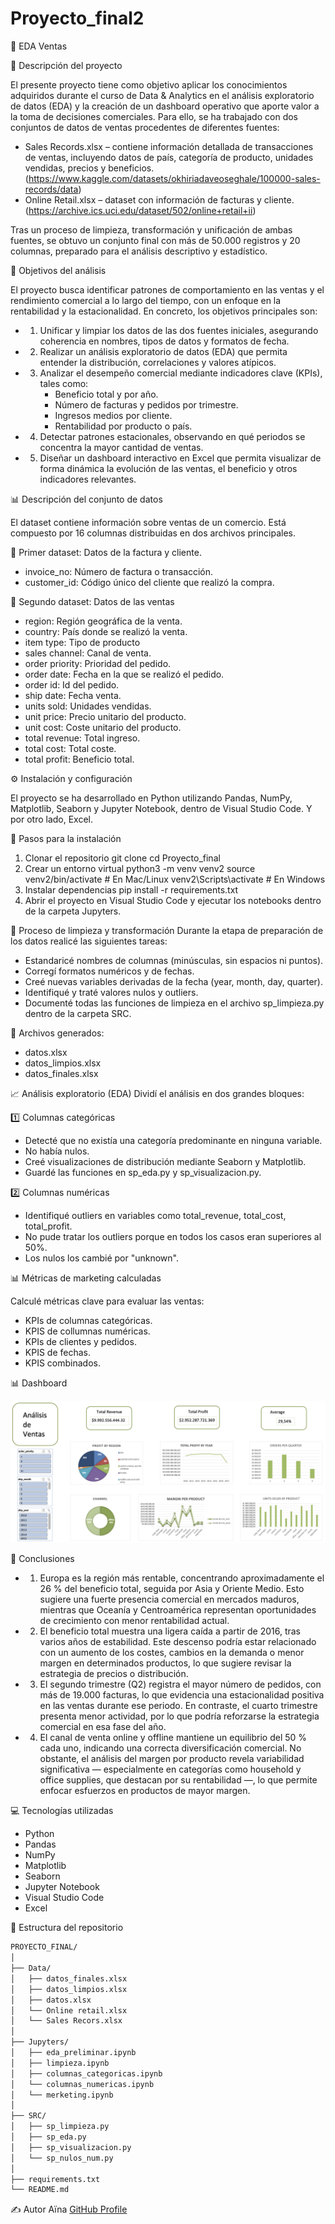 # Proyecto_final2
🏦 EDA Ventas

📘 Descripción del proyecto

El presente proyecto tiene como objetivo aplicar los conocimientos adquiridos durante el curso de Data & Analytics en el análisis exploratorio de datos (EDA) y la creación de un dashboard operativo que aporte valor a la toma de decisiones comerciales.
Para ello, se ha trabajado con dos conjuntos de datos de ventas procedentes de diferentes fuentes:
- Sales Records.xlsx – contiene información detallada de transacciones de ventas, incluyendo datos de país, categoría de producto, unidades vendidas, precios y beneficios. (https://www.kaggle.com/datasets/okhiriadaveoseghale/100000-sales-records/data)
- Online Retail.xlsx – dataset con información de facturas y cliente. (https://archive.ics.uci.edu/dataset/502/online+retail+ii)

Tras un proceso de limpieza, transformación y unificación de ambas fuentes, se obtuvo un conjunto final con más de 50.000 registros y 20 columnas, preparado para el análisis descriptivo y estadístico.

🎯 Objetivos del análisis

El proyecto busca identificar patrones de comportamiento en las ventas y el rendimiento comercial a lo largo del tiempo, con un enfoque en la rentabilidad y la estacionalidad.
En concreto, los objetivos principales son:
- 1. Unificar y limpiar los datos de las dos fuentes iniciales, asegurando coherencia en nombres, tipos de datos y formatos de fecha.
- 2. Realizar un análisis exploratorio de datos (EDA) que permita entender la distribución, correlaciones y valores atípicos.
- 3. Analizar el desempeño comercial mediante indicadores clave (KPIs), tales como:
      - Beneficio total y por año.
      - Número de facturas y pedidos por trimestre.
      - Ingresos medios por cliente.
      - Rentabilidad por producto o país.
- 4. Detectar patrones estacionales, observando en qué periodos se concentra la mayor cantidad de ventas.
- 5. Diseñar un dashboard interactivo en Excel que permita visualizar de forma dinámica la evolución de las ventas, el beneficio y otros indicadores relevantes.

📊 Descripción del conjunto de datos

El dataset contiene información sobre ventas de un comercio. Está compuesto por 16 columnas distribuidas en dos archivos principales.

🧩 Primer dataset: Datos de la factura y cliente.

- invoice_no: Número de factura o transacción. 
- customer_id: Código único del cliente que realizó la compra.

👥 Segundo dataset: Datos de las ventas

- region: Región geográfica de la venta.
- country: País donde se realizó la venta.
- item type: Tipo de producto
- sales channel: Canal de venta.
- order priority: Prioridad del pedido.
- order date: Fecha en la que se realizó el pedido.
- order id: Id del pedido.
- ship date: Fecha venta.
- units sold: Unidades vendidas.
- unit price: Precio unitario del producto.
- unit cost: Coste unitario del producto.
- total revenue: Total ingreso.
- total cost: Total coste.
- total profit: Beneficio total.

⚙️ Instalación y configuración 

El proyecto se ha desarrollado en Python utilizando Pandas, NumPy, Matplotlib, Seaborn y Jupyter Notebook, dentro de Visual Studio Code. Y por otro lado, Excel.

🔧 Pasos para la instalación

  1. Clonar el repositorio
  git clone 
  cd Proyecto_final
  2. Crear un entorno virtual
  python3 -m venv venv2
  source venv2/bin/activate   # En Mac/Linux
  venv2\Scripts\activate      # En Windows
  3. Instalar dependencias
  pip install -r requirements.txt
  4. Abrir el proyecto en Visual Studio Code y ejecutar los notebooks dentro de la carpeta Jupyters.

🧹 Proceso de limpieza y transformación Durante la etapa de preparación de los datos realicé las siguientes tareas:

- Estandaricé nombres de columnas (minúsculas, sin espacios ni puntos).
- Corregí formatos numéricos y de fechas.
- Creé nuevas variables derivadas de la fecha (year, month, day, quarter).
- Identifiqué y traté valores nulos y outliers.
- Documenté todas las funciones de limpieza en el archivo sp_limpieza.py dentro de la carpeta SRC.

📁 Archivos generados: 
- datos.xlsx
- datos_limpios.xlsx
- datos_finales.xlsx

📈 Análisis exploratorio (EDA) Dividí el análisis en dos grandes bloques:

1️⃣ Columnas categóricas

- Detecté que no existía una categoría predominante en ninguna variable.
- No había nulos.
- Creé visualizaciones de distribución mediante Seaborn y Matplotlib.
- Guardé las funciones en sp_eda.py y sp_visualizacion.py.

2️⃣ Columnas numéricas

- Identifiqué outliers en variables como total_revenue, total_cost, total_profit.
- No pude tratar los outliers porque en todos los casos eran superiores al 50%.
- Los nulos los cambié por "unknown".

📊 Métricas de marketing calculadas

Calculé métricas clave para evaluar las ventas:

- KPIs de columnas categóricas.
- KPIS de collumnas numéricas.
- KPIs de clientes y pedidos.
- KPIS de fechas.
- KPIS combinados.

📊 Dashboard


<div style="text-align: center;">
   <img src="Dashboard.png" alt="Esquema" />
   </div>


🧭 Conclusiones 

- 1. Europa es la región más rentable, concentrando aproximadamente el 26 % del beneficio total, seguida por Asia y Oriente Medio. Esto sugiere una fuerte presencia comercial en mercados maduros, mientras que Oceanía y Centroamérica representan oportunidades de crecimiento con menor rentabilidad actual.
- 2. El beneficio total muestra una ligera caída a partir de 2016, tras varios años de estabilidad. Este descenso podría estar relacionado con un aumento de los costes, cambios en la demanda o menor margen en determinados productos, lo que sugiere revisar la estrategia de precios o distribución.
- 3. El segundo trimestre (Q2) registra el mayor número de pedidos, con más de 19.000 facturas, lo que evidencia una estacionalidad positiva en las ventas durante ese periodo. En contraste, el cuarto trimestre presenta menor actividad, por lo que podría reforzarse la estrategia comercial en esa fase del año.
- 4. El canal de venta online y offline mantiene un equilibrio del 50 % cada uno, indicando una correcta diversificación comercial. No obstante, el análisis del margen por producto revela variabilidad significativa — especialmente en categorías como household y office supplies, que destacan por su rentabilidad —, lo que permite enfocar esfuerzos en productos de mayor margen.

💻 Tecnologías utilizadas

- Python
- Pandas
- NumPy
- Matplotlib
- Seaborn
- Jupyter Notebook
- Visual Studio Code
- Excel

🧩 Estructura del repositorio

```bash
PROYECTO_FINAL/
│
├── Data/
│   ├── datos_finales.xlsx
│   ├── datos_limpios.xlsx
│   ├── datos.xlsx
│   └── Online retail.xlsx
│   └── Sales Recors.xlsx
│
├── Jupyters/
│   ├── eda_preliminar.ipynb
│   ├── limpieza.ipynb
│   ├── columnas_categoricas.ipynb
│   └── columnas_numericas.ipynb
│   └── merketing.ipynb
│
├── SRC/
│   ├── sp_limpieza.py
│   ├── sp_eda.py
│   ├── sp_visualizacion.py
│   └── sp_nulos_num.py
│
├── requirements.txt
└── README.md
```
✍️ Autor
 Aïna [GitHub Profile](https://github.com/Ainamg)
